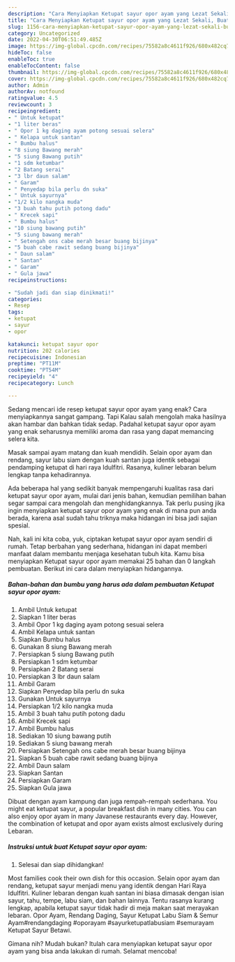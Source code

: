 ```yaml
---
description: "Cara Menyiapkan Ketupat sayur opor ayam yang Lezat Sekali, Buat Buka Puasa}"
title: "Cara Menyiapkan Ketupat sayur opor ayam yang Lezat Sekali, Buat Buka Puasa}"
slug: 1156-cara-menyiapkan-ketupat-sayur-opor-ayam-yang-lezat-sekali-buat-buka-puasa
category: Uncategorized
date: 2022-04-30T06:51:49.485Z
image: https://img-global.cpcdn.com/recipes/75582a8c4611f926/680x482cq70/ketupat-sayur-opor-ayam-foto-resep-utama.jpg
hideToc: false
enableToc: true
enableTocContent: false
thumbnail: https://img-global.cpcdn.com/recipes/75582a8c4611f926/680x482cq70/ketupat-sayur-opor-ayam-foto-resep-utama.jpg
cover: https://img-global.cpcdn.com/recipes/75582a8c4611f926/680x482cq70/ketupat-sayur-opor-ayam-foto-resep-utama.jpg
author: Admin
authorAv: notfound
ratingvalue: 4.5
reviewcount: 3
recipeingredient:
- " Untuk ketupat"
- "1 liter beras"
- " Opor 1 kg daging ayam potong sesuai selera"
- " Kelapa untuk santan"
- " Bumbu halus"
- "8 siung Bawang merah"
- "5 siung Bawang putih"
- "1 sdm ketumbar"
- "2 Batang serai"
- "3 lbr daun salam"
- " Garam"
- " Penyedap bila perlu dn suka"
- " Untuk sayurnya"
- "1/2 kilo nangka muda"
- "3 buah tahu putih potong dadu"
- " Krecek sapi"
- " Bumbu halus"
- "10 siung bawang putih"
- "5 siung bawang merah"
- " Setengah ons cabe merah besar buang bijinya"
- "5 buah cabe rawit sedang buang bijinya"
- " Daun salam"
- " Santan"
- " Garam"
- " Gula jawa"
recipeinstructions:

- "Sudah jadi dan siap dinikmati!"
categories:
- Resep
tags:
- ketupat
- sayur
- opor

katakunci: ketupat sayur opor 
nutrition: 202 calories
recipecuisine: Indonesian
preptime: "PT11M"
cooktime: "PT54M"
recipeyield: "4"
recipecategory: Lunch

---
```



Sedang mencari ide resep ketupat sayur opor ayam yang enak? Cara menyiapkannya sangat gampang. Tapi Kalau salah mengolah maka hasilnya akan hambar dan bahkan tidak sedap. Padahal ketupat sayur opor ayam yang enak seharusnya memiliki aroma dan rasa yang dapat memancing selera kita.


Masak sampai ayam matang dan kuah mendidih. Selain opor ayam dan rendang, sayur labu siam dengan kuah santan juga identik sebagai pendamping ketupat di hari raya Idulfitri. Rasanya, kuliner lebaran belum lengkap tanpa kehadirannya.

Ada beberapa hal yang sedikit banyak mempengaruhi kualitas rasa dari ketupat sayur opor ayam, mulai dari jenis bahan, kemudian pemilihan bahan segar sampai cara mengolah dan menghidangkannya. Tak perlu pusing jika ingin menyiapkan ketupat sayur opor ayam yang enak di mana pun anda berada, karena asal sudah tahu triknya maka hidangan ini bisa jadi sajian spesial.


Nah, kali ini kita coba, yuk, ciptakan ketupat sayur opor ayam sendiri di rumah. Tetap berbahan yang sederhana, hidangan ini dapat memberi manfaat dalam membantu menjaga kesehatan tubuh kita. Kamu bisa menyiapkan Ketupat sayur opor ayam memakai 25 bahan dan 0 langkah pembuatan. Berikut ini cara dalam menyiapkan hidangannya.

<!--inarticleads1-->

##### Bahan-bahan dan bumbu yang harus ada dalam pembuatan Ketupat sayur opor ayam:

1. Ambil  Untuk ketupat
1. Siapkan 1 liter beras
1. Ambil  Opor 1 kg daging ayam potong sesuai selera
1. Ambil  Kelapa untuk santan
1. Siapkan  Bumbu halus
1. Gunakan 8 siung Bawang merah
1. Persiapkan 5 siung Bawang putih
1. Persiapkan 1 sdm ketumbar
1. Persiapkan 2 Batang serai
1. Persiapkan 3 lbr daun salam
1. Ambil  Garam
1. Siapkan  Penyedap bila perlu dn suka
1. Gunakan  Untuk sayurnya
1. Persiapkan 1/2 kilo nangka muda
1. Ambil 3 buah tahu putih potong dadu
1. Ambil  Krecek sapi
1. Ambil  Bumbu halus
1. Sediakan 10 siung bawang putih
1. Sediakan 5 siung bawang merah
1. Persiapkan  Setengah ons cabe merah besar buang bijinya
1. Siapkan 5 buah cabe rawit sedang buang bijinya
1. Ambil  Daun salam
1. Siapkan  Santan
1. Persiapkan  Garam
1. Siapkan  Gula jawa


Dibuat dengan ayam kampung dan juga rempah-rempah sederhana. You might eat ketupat sayur, a popular breakfast dish in many cities. You can also enjoy opor ayam in many Javanese restaurants every day. However, the combination of ketupat and opor ayam exists almost exclusively during Lebaran. 

<!--inarticleads2-->

##### Instruksi untuk buat Ketupat sayur opor ayam:


1. Selesai dan siap dihidangkan!

Most families cook their own dish for this occasion. Selain opor ayam dan rendang, ketupat sayur menjadi menu yang identik dengan Hari Raya Idulfitri. Kuliner lebaran dengan kuah santan ini biasa dimasak dengan isian sayur, tahu, tempe, labu siam, dan bahan lainnya. Tentu rasanya kurang lengkap, apabila ketupat sayur tidak hadir di meja makan saat merayakan lebaran. Opor Ayam, Rendang Daging, Sayur Ketupat Labu Siam &amp; Semur Ayam#rendangdaging #oporayam #sayurketupatlabusiam #semurayam Ketupat Sayur Betawi. 

Gimana nih? Mudah bukan? Itulah cara menyiapkan ketupat sayur opor ayam yang bisa anda lakukan di rumah. Selamat mencoba!
